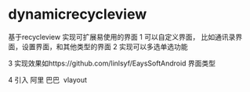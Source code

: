 ﻿# dynamicrecycleview

基于recycleview 实现可扩展易使用的界面
1  可以自定义界面，
   比如通讯录界面，设置界面，和其他类型的界面
2  实现可以多选单选功能 



3 实现效果如https://github.com/linlsyf/EaysSoftAndroid 界面类型


4 引入 阿里 巴巴  vlayout
 
